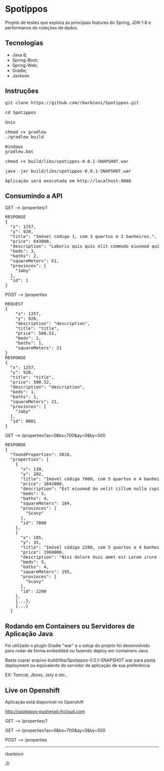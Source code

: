 # Spotippos

Projeto de testes que explora as principais features do Spring, JDK-1.8 e performance de coleções de dados.

## Tecnologias
- Java 8;
- Spring-Boot;
- Spring-Web;
- Gradle;
- Jackson

## Instruções

<pre>
git clone https://github.com/rbarbioni/Spotippos.git

cd Spotippos

Unix

chmod +x gradlew
./gradlew build

Windows
gradlew.bat

chmod +x build/libs/spotippos-0.0.1-SNAPSHOT.war

java -jar build/libs/spotippos-0.0.1-SNAPSHOT.war

Aplicação será executada em http://localhost:8080
</pre>

## Consumindo a API

GET --> /properties/1
<pre>
RESPONSE
{
  "x": 1257,
  "y": 928,
  "title": "Imóvel código 1, com 3 quartos e 2 banheiros.",
  "price": 643000,
  "description": "Laboris quis quis elit commodo eiusmod qui exercitation. In laborum fugiat quis minim occaecat id.",
  "beds": 3,
  "baths": 2,
  "squareMeters": 61,
  "provinces": [
    "Jaby"
  ],
  "id": 1
}
</pre>


POST --> /properties
<pre>
REQUEST
{
	"x": 1257,
    "y": 928,
    "description": "description",
    "title": "title",
    "price": 500.52,
    "beds": 1,
    "baths": 1,
    "squareMeters": 21
}
RESPONSE
{
  "x": 1257,
  "y": 928,
  "title": "title",
  "price": 500.52,
  "description": "description",
  "beds": 1,
  "baths": 1,
  "squareMeters": 21,
  "provinces": [
    "Jaby"
  ],
  "id": 8001
}
</pre>

GET --> /properties?ax=0&bx=700&ay=0&by=500
<pre>
RESPONSE
{
  "foundProperties": 2016,
  "properties": [
    {
      "x": 139,
      "y": 202,
      "title": "Imóvel código 7000, com 5 quartos e 4 banheiros.",
      "price": 1842000,
      "description": "Est eiusmod do velit cillum nulla cupidatat proident. Minim mollit sunt dolore voluptate qui sunt.",
      "beds": 5,
      "baths": 4,
      "squareMeters": 184,
      "provinces": [
        "Scavy"
      ],
      "id": 7000
    },
    {
      "x": 185,
      "y": 35,
      "title": "Imóvel código 2200, com 5 quartos e 4 banheiros.",
      "price": 1960000,
      "description": "Nisi dolore duis amet est Lorem irure Lorem proident nulla adipisicing eu. Deserunt dolor proident veniam magna esse officia eu laboris.",
      "beds": 5,
      "baths": 4,
      "squareMeters": 195,
      "provinces": [
        "Scavy"
      ],
      "id": 2200
    },
    {...},
    {...}
  ]
</pre>

## Rodando em Containers ou Servidores de Aplicação Java

Foi utilizado o plugin Gradle "war" e o setup do projeto foi desenvolvido para rodar de forma embedded ou fazendo deploy em containers Java.

Basta copiar arquivo build/libs/Spotippos-0.0.1-SNAPSHOT.war para pasta deployment ou equivalente do servidor de aplicação de sua preferência

EX:
Tomcat,
Jboss,
Jety
e etc..

## Live on Openshift
Aplicação está disponível no Openshift

http://spotippos-pusherad.rhcloud.com

GET --> /properties/1

GET --> /properties?ax=0&bx=700&ay=0&by=500

POST --> /properties

---

rbarbioni

;D
